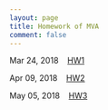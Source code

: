 ```yaml
---
layout: page
title: Homework of MVA
comment: false
---
```



Mar 24, 2018 &nbsp;&nbsp; [HW1](HW1.html)

Apr 09, 2018 &nbsp;&nbsp; [HW2](HW2.html)

May 05, 2018 &nbsp;&nbsp; [HW3](HW3.html)